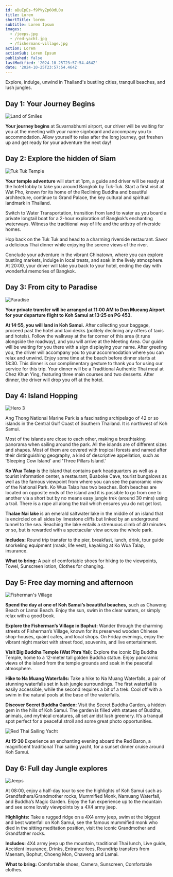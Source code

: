 ```yaml
---
id: aBuEpEs-f9PVyZp6OdL0u
title: Lorem
shortTitle: lorem
subtitle: Lorem Ipsum
images:
  - /jeeps.jpg
  - /red-yacht.jpg
  - /fishermans-village.jpg
action: Lorem
actionSub: Lorem Ipsum
published: false
lastModified: '2024-10-25T23:57:54.464Z'
date: '2024-10-25T23:57:54.464Z'
---
```


Explore, indulge, unwind in Thailand's bustling cities,
tranquil beaches, and lush jungles.

## Day 1: Your Journey Begins

![Land of Smiles](/land-of-smiles.jpg)

**Your journey begins** at Suvarnabhumi airport, our driver will be waiting for you at the meeting with your name signboard and accompany you to accommodation. Allow yourself to relax after the long journey, get freshen up and get ready for your adventure the next day!

## Day 2: Explore the hidden of Siam

![Tuk Tuk Temple](/tuktuk-temple.jpg)

**Your temple adventure** will start at 1pm, a guide and driver will be ready at the hotel lobby to take you around Bangkok by Tuk-Tuk. Start a first visit at Wat Pho, known for its home of the Reclining Buddha and beautiful architecture, continue to Grand Palace, the key cultural and spiritual landmark in Thailand.

Switch to Water Transportation, transition from land to water as you board a private longtail boat for a 2-hour exploration of Bangkok’s enchanting waterways. Witness the traditional way of life and the artistry of riverside homes.

Hop back on the Tuk Tuk and head to a charming riverside restaurant. Savor a delicious Thai dinner while enjoying the serene views of the river.

Conclude your adventure in the vibrant Chinatown, where you can explore bustling markets, indulge in local treats, and soak in the lively atmosphere. At 20:00, your driver will take you back to your hotel, ending the day with wonderful memories of Bangkok.

## Day 3: From city to Paradise

![Paradise](/paradise.jpg)

**Your private transfer will be arranged at 11:00 AM to Don Mueang Airport for your departure flight to Koh Samui at 13:25 on PG 453.**

**At 14:55, you will land in Koh Samui.** After collecting your baggage, proceed past the hotel and taxi desks (politely declining any offers of taxis and hotels). Follow the walkway at the far corner of this area (it runs alongside the roadway), and you will arrive at the Meeting Area. Our guide will be waiting for you there with a sign displaying your name. After greeting you, the driver will accompany you to your accommodation where you can relax and unwind. Enjoy some time at the beach before dinner starts at 18:30. This dinner is our complimentary gesture to thank you for using our service for this trip. Your dinner will be a Traditional Authentic Thai meal at Chez Khun Ying, featuring three main courses and two desserts. After dinner, the driver will drop you off at the hotel.

## Day 4: Island Hopping

![Hero 3](/hero3.jpg)

Ang Thong National Marine Park is a fascinating archipelago of 42 or so islands in the Central Gulf Coast of Southern Thailand. It is northwest of Koh Samui.

Most of the islands are close to each other, making a breathtaking panorama when sailing around the park. All the islands are of different sizes and shapes. Most of them are covered with tropical forests and named after their distinguishing geography, a kind of descriptive appellation, such as 'Sleeping Cow Island' and 'Three Pillars Island.'

**Ko Wua Talap** is the island that contains park headquarters as well as a tourist information center, a restaurant, Buaboke Cave, tourist bungalows as well as the famous viewpoint from where you can see the panoramic view of the National Park. Ko Wua Talap has two beaches. Both beaches are located on opposite ends of the island and it is possible to go from one to another via a short but by no means easy jungle trek (around 30 mins) using a trail. There is a rope all along the trail which ensures you do not get lost.

**Thalae Nai lake** is an emerald saltwater lake in the middle of an island that is encircled on all sides by limestone cliffs but linked by an underground tunnel to the sea. Reaching the lake entails a strenuous climb of 40 minutes or so, but is rewarded with a spectacular view across the whole park.

**Includes:** Round trip transfer to the pier, breakfast, lunch, drink, tour guide snorkeling equipment (mask, life vest), kayaking at Ko Wua Talap, insurance.

**What to bring:** A pair of comfortable shoes for hiking to the viewpoints, Towel, Sunscreen lotion, Clothes for changing.

## Day 5: Free day morning and afternoon

![Fisherman's Village](/fishermans-village.jpg)

**Spend the day at one of Koh Samui’s beautiful beaches,** such as Chaweng Beach or Lamai Beach. Enjoy the sun, swim in the clear waters, or simply relax with a good book.

**Explore the Fisherman’s Village in Bophut:** Wander through the charming streets of Fisherman’s Village, known for its preserved wooden Chinese shop-houses, quaint cafes, and local shops. On Friday evenings, enjoy the vibrant night market with street food, souvenirs, and live entertainment.

**Visit Big Buddha Temple (Wat Phra Yai):** Explore the iconic Big Buddha Temple, home to a 12-meter tall golden Buddha statue. Enjoy panoramic views of the island from the temple grounds and soak in the peaceful atmosphere.

**Hike to Na Muang Waterfalls:** Take a hike to Na Muang Waterfalls, a pair of stunning waterfalls set in lush jungle surroundings. The first waterfall is easily accessible, while the second requires a bit of a trek. Cool off with a swim in the natural pools at the base of the waterfalls.

**Discover Secret Buddha Garden:** Visit the Secret Buddha Garden, a hidden gem in the hills of Koh Samui. The garden is filled with statues of Buddha, animals, and mythical creatures, all set amidst lush greenery. It’s a tranquil spot perfect for a peaceful stroll and some great photo opportunities.

![Red Thai Sailing Yacht](/red-yacht.jpg)

**At 15:30** Experience an enchanting evening aboard the Red Baron, a magnificent traditional Thai sailing yacht, for a sunset dinner cruise around Koh Samui.

## Day 6: Full day Jungle explores

![Jeeps](/jeeps.jpg)

At 08:00, enjoy a half-day tour to see the highlights of Koh Samui such as Grandfathers/Grandmother rocks, Mummified Monk, Namuang Waterfall, and Buddha’s Magic Garden. Enjoy the fun experience up to the mountain and see some lovely viewpoints by a 4X4 army jeep.

**Highlights:** Take a rugged ridge on a 4X4 army jeep, swim at the biggest and best waterfall on Koh Samui, see the famous mummified monk who died in the sitting meditation position, visit the iconic Grandmother and Grandfather rocks.

**Includes:** 4X4 army jeep up the mountain, traditional Thai lunch, Live guide, Accident insurance, Drinks, Entrance fees, Roundtrip transfers from Maenam, Bophut, Choeng Mon, Chaweng and Lamai.

**What to bring:** Comfortable shoes, Camera, Sunscreen, Comfortable clothes.
